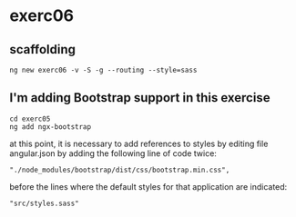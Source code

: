 # exerc06

## scaffolding

```shell
ng new exerc06 -v -S -g --routing --style=sass
```

## I'm adding Bootstrap support in this exercise

```shell
cd exerc05
ng add ngx-bootstrap
```

at this point, it is necessary to add references to styles by editing file angular.json by adding the following line of code twice:

```text
"./node_modules/bootstrap/dist/css/bootstrap.min.css",
```

before the lines where the default styles for that application are indicated:

```text
"src/styles.sass"
```
